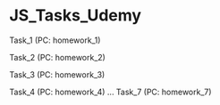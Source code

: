 # JS_Tasks_Udemy

Task_1 (PC: homework_1)

Task_2 (PC: homework_2)

Task_3 (PC: homework_3)

Task_4 (PC: homework_4)
...
Task_7 (PC: homework_7)
